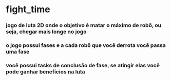 # fight_time

### jogo de luta 2D onde o objetivo é matar o máximo de robô, ou seja, chegar mais longe no jogo

### o jogo possui fases e a cada robô que você derrota você passa uma fase

### você possui tasks de conclusão de fase, se atingir elas você pode ganhar benefícios na luta
